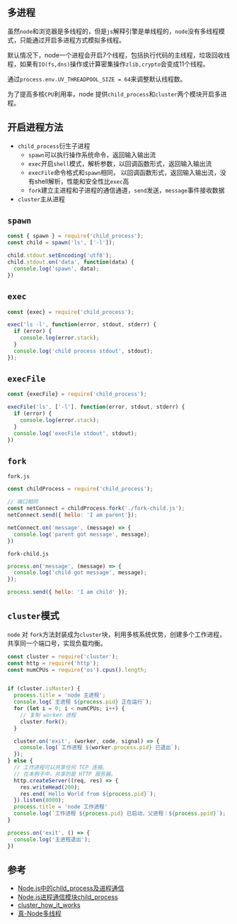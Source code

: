 ## 多进程
虽然`node`和浏览器是多线程的，但是`js`解释引擎是单线程的，`node`没有多线程模式，只能通过开启多进程方式模拟多线程。

默认情况下，node一个进程会开启7个线程，包括执行代码的主线程，垃圾回收线程，如果有`IO(fs,dns)`操作或计算密集操作`zlib,crypto`会变成11个线程。

通过`process.env.UV_THREADPOOL_SIZE = 64`来调整默认线程数。

为了提高多核`CPU`利用率，node 提供`child_process`和`cluster`两个模块开启多进程。

## 开启进程方法
* `child_process`衍生子进程
  - `spawn`可以执行操作系统命令，返回输入输出流
  - `exec`开启`shell`模式，解析参数，以回调函数形式，返回输入输出流
  - `execFile`命令格式和`spawn`相同， 以回调函数形式，返回输入输出流，没有shell解析，性能和安全性比`exec`高
  - `fork`建立主进程和子进程的通信通道，`send`发送，`message`事件接收数据
* `cluster`主从进程

## `spawn`
```js
const { spawn } = require('child_process');
const child = spawn('ls', ['-l']);

child.stdout.setEncoding('utf8');
child.stdout.on('data', function(data) {
  console.log('spawn', data);
})
```

## `exec`
```js
const {exec} = require('child_process');

exec('ls -l', function(error, stdout, stderr) {
  if (error) {
    console.log(error.stack);
  }
  console.log('child process stdout', stdout);
});
```

## `execFile`
```js
const {execFile} = require('child_process');

execFile('ls', ['-l'], function(error, stdout, stderr) {
  if (error) {
    console.log(error.stack);
  }
  console.log('execFile stdout', stdout);
})
```

## `fork`
`fork.js`
```javascript
const childProcess = require('child_process');

// 端口相同
const netConnect = childProcess.fork('./fork-child.js');
netConnect.send({ hello: 'I am parent'});

netConnect.on('message', (message) => {
  console.log('parent got message', message);
})
```
`fork-child.js`
```javascript
process.on('message', (message) => {
  console.log('child got message', message);
});

process.send({ hello: 'I am child' });
```

## `cluster`模式
`node` 对 `fork`方法封装成为`cluster`块，利用多核系统优势，创建多个工作进程，共享同一个端口号，实现负载均衡。
```js
const cluster = require('cluster');
const http = require('http');
const numCPUs = require('os').cpus().length;


if (cluster.isMaster) {
  process.title = 'node 主进程';
  console.log(`主进程 ${process.pid} 正在运行`);
  for (let i = 0; i < numCPUs; i++) {
    // 复制 worker 进程
    cluster.fork();
  }

  cluster.on('exit', (worker, code, signal) => {
    console.log(`工作进程 ${worker.process.pid} 已退出`);
  });
} else {
  // 工作进程可以共享任何 TCP 连接。
  // 在本例子中，共享的是 HTTP 服务器。
  http.createServer((req, res) => {
    res.writeHead(200);
    res.end(`Hello World from ${process.pid}`);
  }).listen(8000);
  process.title = 'node 工作进程'
  console.log(`工作进程 ${process.pid} 已启动，父进程：${process.ppid}`);
}

process.on('exit', () => {
  console.log('主进程退出');
})
```

## 参考
* [Node.js中的child_process及进程通信](https://byvoid.com/zhs/blog/node-child-process-ipc/)
* [Node.js进程通信模块child_process](http://blog.fens.me/nodejs-child-process/)
* [cluster_how_it_works](https://nodejs.org/api/cluster.html#cluster_how_it_works)
* [真-Node多线程](https://juejin.im/post/6844903775937757192)
